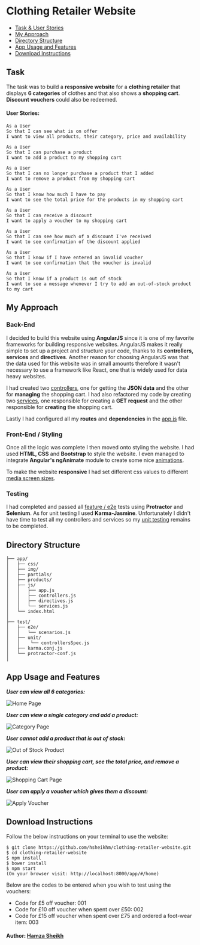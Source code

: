 # Clothing Retailer Website

* [Task & User Stories](#task)
* [My Approach](#my-approach)
* [Directory Structure](#directory-structure)
* [App Usage and Features](#app-usage-and-features)
* [Download Instructions](#download-instructions)

## Task

The task was to build a **responsive website** for a **clothing retailer** that displays **6 categories** of clothes and that also shows a **shopping cart**. **Discount vouchers** could also be redeemed.

#### User Stories:

```
As a User
So that I can see what is on offer
I want to view all products, their category, price and availability

As a User
So that I can purchase a product
I want to add a product to my shopping cart

As a User
So that I can no longer purchase a product that I added
I want to remove a product from my shopping cart

As a User
So that I know how much I have to pay
I want to see the total price for the products in my shopping cart

As a User
So that I can receive a discount
I want to apply a voucher to my shopping cart

As a User
So that I can see how much of a discount I've received
I want to see confirmation of the discount applied

As a User
So that I know if I have entered an invalid voucher
I want to see confirmation that the voucher is invalid

As a User
So that I know if a product is out of stock
I want to see a message whenever I try to add an out-of-stock product to my cart
```

## My Approach

### Back-End

I decided to build this website using **AngularJS** since it is one of my favorite frameworks for building responsive websites. AngularJS makes it really simple to set up a project and structure your code, thanks to its **controllers, services** and **directives**. Another reason for choosing AngularJS was that the data used for this website was in small amounts therefore it wasn't necessary to use a framework like React, one that is widely used for data heavy websites.

I had created two [controllers](https://github.com/hsheikhm/clothing-retailer-website/blob/master/app/js/controllers.js), one for getting the **JSON data** and the other for **managing** the shopping cart. I had also refactored my code by creating two [services](https://github.com/hsheikhm/clothing-retailer-website/blob/master/app/js/services.js), one responsible for creating a **GET request** and the other responsible for **creating** the shopping cart.

Lastly I had configured all my **routes** and **dependencies** in the [app.js](https://github.com/hsheikhm/clothing-retailer-website/blob/master/app/js/app.js) file.

### Front-End / Styling

Once all the logic was complete I then moved onto styling the website. I had used **HTML, CSS** and **Bootstrap** to style the website. I even managed to integrate **Angular's ngAnimate** module to create some nice [animations](https://github.com/hsheikhm/clothing-retailer-website/blob/master/app/css/animations.css).

To make the website **responsive** I had set different css values to different [media screen sizes](https://github.com/hsheikhm/clothing-retailer-website/blob/master/app/css/app.css).

### Testing

I had completed and passed all [feature / e2e](https://github.com/hsheikhm/clothing-retailer-website/blob/master/test/e2e/scenarios.js) tests using **Protractor** and **Selenium**. As for unit testing I used **Karma-Jasmine**. Unfortunately I didn't have time to test all my controllers and services so my [unit testing](https://github.com/hsheikhm/clothing-retailer-website/blob/master/test/unit/controllersSpec.js) remains to be completed.

## Directory Structure

```
├── app/
│   ├── css/
│   ├── img/   
│   ├── partials/  
│   ├── products/   
│   ├── js/   
│   │   ├── app.js
│   │   ├── controllers.js
│   │   ├── directives.js
│   │   └── services.js
│   └── index.html
│   
├── test/
│   ├── e2e/
│   │   └── scenarios.js
│   ├── unit/  
│   │    └── controllersSpec.js
│   ├── karma.conj.js
│   └── protractor-conf.js
│
```

## App Usage and Features

***User can view all 6 categories:***

![Home Page](https://github.com/hsheikhm/Github-Images/blob/master/clothing-retailer-website/home-page.png)

***User can view a single category and add a product:***

![Category Page](https://github.com/hsheikhm/Github-Images/blob/master/clothing-retailer-website/category-page.png)

***User cannot add a product that is out of stock:***

![Out of Stock Product](https://github.com/hsheikhm/Github-Images/blob/master/clothing-retailer-website/out-of-stock-product.png)

***User can view their shopping cart, see the total price, and remove a product:***

![Shopping Cart Page](https://github.com/hsheikhm/Github-Images/blob/master/clothing-retailer-website/shopping-cart-page.png)

***User can apply a voucher which gives them a discount:***

![Apply Voucher](https://github.com/hsheikhm/Github-Images/blob/master/clothing-retailer-website/apply-voucher.png)

## Download Instructions

Follow the below instructions on your terminal to use the website:

```
$ git clone https://github.com/hsheikhm/clothing-retailer-website.git
$ cd clothing-retailer-website
$ npm install
$ bower install
$ npm start
(On your browser visit: http://localhost:8000/app/#/home)
```

Below are the codes to be entered when you wish to test using the vouchers:

* Code for £5 off voucher: 001
* Code for £10 off voucher when spent over £50: 002
* Code for £15 off voucher when spent over £75 and ordered a foot-wear item: 003

#### Author: [Hamza Sheikh](https://github.com/hsheikhm)
